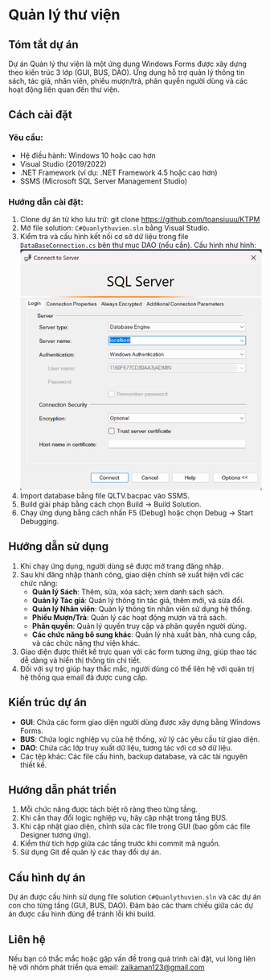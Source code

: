 # Quản lý thư viện

## Tóm tắt dự án

Dự án Quản lý thư viện là một ứng dụng Windows Forms được xây dựng theo kiến trúc 3 lớp (GUI, BUS, DAO). Ứng dụng hỗ trợ quản lý thông tin sách, tác giả, nhân viên, phiếu mượn/trả, phân quyền người dùng và các hoạt động liên quan đến thư viện.

## Cách cài đặt

### Yêu cầu:
- Hệ điều hành: Windows 10 hoặc cao hơn
- Visual Studio (2019/2022)
- .NET Framework (ví dụ: .NET Framework 4.5 hoặc cao hơn)
- SSMS (Microsoft SQL Server Management Studio)

### Hướng dẫn cài đặt:
1. Clone dự án từ kho lưu trữ: git clone https://github.com/toansiuuu/KTPM
2. Mở file solution: `C#Quanlythuvien.sln` bằng Visual Studio.
3. Kiểm tra và cấu hình kết nối cơ sở dữ liệu trong file `DataBaseConnection.cs` bên thư mục DAO (nếu cần).
Cấu hình như hình:
![Cấu hình kết nối SQL Server](https://raw.githubusercontent.com/toansiuuu/KTPM/main/images/cauhinh.png)
4. Import database bằng file QLTV.bacpac vào SSMS.
5. Build giải pháp bằng cách chọn Build -> Build Solution.
6. Chạy ứng dụng bằng cách nhấn F5 (Debug) hoặc chọn Debug -> Start Debugging.

## Hướng dẫn sử dụng

1. Khi chạy ứng dụng, người dùng sẽ được mở trang đăng nhập.
2. Sau khi đăng nhập thành công, giao diện chính sẽ xuất hiện với các chức năng:
   - **Quản lý Sách**: Thêm, sửa, xóa sách; xem danh sách sách.
   - **Quản lý Tác giả**: Quản lý thông tin tác giả, thêm mới, và sửa đổi.
   - **Quản lý Nhân viên**: Quản lý thông tin nhân viên sử dụng hệ thống.
   - **Phiếu Mượn/Trả**: Quản lý các hoạt động mượn và trả sách.
   - **Phân quyền**: Quản lý quyền truy cập và phân quyền người dùng.
   - **Các chức năng bổ sung khác**: Quản lý nhà xuất bản, nhà cung cấp, và các chức năng thư viện khác.
3. Giao diện được thiết kế trực quan với các form tương ứng, giúp thao tác dễ dàng và hiển thị thông tin chi tiết.
4. Đối với sự trợ giúp hay thắc mắc, người dùng có thể liên hệ với quản trị hệ thống qua email đã được cung cấp.

## Kiến trúc dự án

- **GUI**: Chứa các form giao diện người dùng được xây dựng bằng Windows Forms.
- **BUS**: Chứa logic nghiệp vụ của hệ thống, xử lý các yêu cầu từ giao diện.
- **DAO**: Chứa các lớp truy xuất dữ liệu, tương tác với cơ sở dữ liệu.
- Các tệp khác: Các file cấu hình, backup database, và các tài nguyên thiết kế.

## Hướng dẫn phát triển

1. Mỗi chức năng được tách biệt rõ ràng theo từng tầng.
2. Khi cần thay đổi logic nghiệp vụ, hãy cập nhật trong tầng BUS.
3. Khi cập nhật giao diện, chỉnh sửa các file trong GUI (bao gồm các file Designer tương ứng).
4. Kiểm thử tích hợp giữa các tầng trước khi commit mã nguồn.
5. Sử dụng Git để quản lý các thay đổi dự án.

## Cấu hình dự án

Dự án được cấu hình sử dụng file solution `C#Quanlythuvien.sln` và các dự án con cho từng tầng (GUI, BUS, DAO). Đảm bảo các tham chiếu giữa các dự án được cấu hình đúng để tránh lỗi khi build.

## Liên hệ

Nếu bạn có thắc mắc hoặc gặp vấn đề trong quá trình cài đặt, vui lòng liên hệ với nhóm phát triển qua email: zaikaman123@gmail.com 

